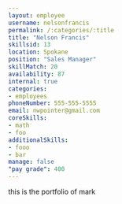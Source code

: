 ```yaml
--- 
layout: employee 
username: nelsonfrancis
permalink: /:categories/:title 
title: "Nelson Francis" 
skillsid: 13 
location: Spokane
position: "Sales Manager"
skillMatch: 20
availability: 87
internal: true
categories: 
- employees
phoneNumber: 555-555-5555 
email: nwpointer@gmail.com
coreSkills:
- math 
- foo
additionalSkills:
- fooo
- bar
manage: false
"pay grade": 400
---
```


this is the portfolio of mark